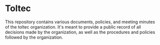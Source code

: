 # Toltec
This repository contains various documents, policies, and meeting minutes of the toltec organization. It's meant to provide a public record of all decisions made by the organization, as well as the procedures and policies followed by the organization.
